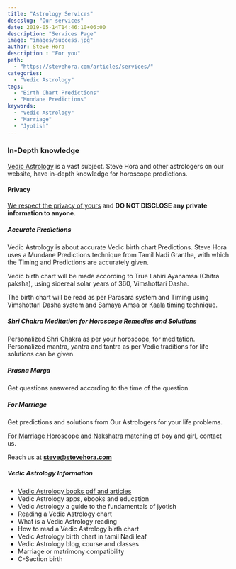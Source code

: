 ```yaml
---
title: "Astrology Services"
descslug: "Our services"
date: 2019-05-14T14:46:10+06:00
description: "Services Page"
image: "images/success.jpg"
author: Steve Hora
description : "For you"
path:
  - "https://stevehora.com/articles/services/"
categories: 
  - "Vedic Astrology"
tags:
  - "Birth Chart Predictions"
  - "Mundane Predictions"
keywords:
  - "Vedic Astrology"
  - "Marriage"
  - "Jyotish"
---
```


### In-Depth knowledge
[Vedic Astrology](https://en.wikipedia.org/wiki/Hindu_astrology) is a vast subject. Steve Hora and other astrologers on our website, have in-depth knowledge for horoscope predictions.

#### Privacy
[We respect the privacy of yours](/articles/privacy/) and **DO NOT DISCLOSE any private information to anyone**.

##### Accurate Predictions
Vedic Astrology is about accurate Vedic birth chart Predictions. Steve Hora uses a Mundane Predictions technique from Tamil Nadi Grantha, with which the Timing and Predictions are accurately given.

Vedic birth chart will be made according to True Lahiri Ayanamsa (Chitra paksha), using sidereal solar years of 360, Vimshottari Dasha.

The birth chart will be read as per Parasara system and Timing using Vimshottari Dasha system and Samaya Amsa or Kaala timing technique.

##### Shri Chakra Meditation for Horoscope Remedies and Solutions
Personalized Shri Chakra as per your horoscope, for meditation. Personalized mantra, yantra and tantra as per Vedic traditions for life solutions can be given.

##### Prasna Marga
Get questions answered according to the time of the question.

##### For Marriage

Get predictions and solutions from Our Astrologers for your life problems.

[For Marriage Horoscope and Nakshatra matching](/articles/marriage-compatibility/) of boy and girl, contact us.

Reach us at  **steve@stevehora.com**

##### Vedic Astrology Information

* [Vedic Astrology books pdf and articles](/articles/vedic-astrology-books/)
* Vedic Astrology apps, ebooks and education
* Vedic Astrology a guide to the fundamentals of jyotish
* Reading a Vedic Astrology chart
* What is a Vedic Astrology reading
* How to read a Vedic Astrology birth chart
* Vedic Astrology birth chart in tamil Nadi leaf
* Vedic Astrology blog, course and classes
* Marriage or matrimony compatibility
* C-Section birth
